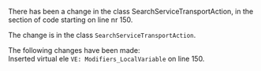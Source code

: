There has been a change in the class SearchServiceTransportAction, in the section of code starting on line nr 150.
  
The change is in the class ```SearchServiceTransportAction```.
  
The following changes have been made:  
Inserted virtual ele ```VE: Modifiers_LocalVariable``` on line 150.  
